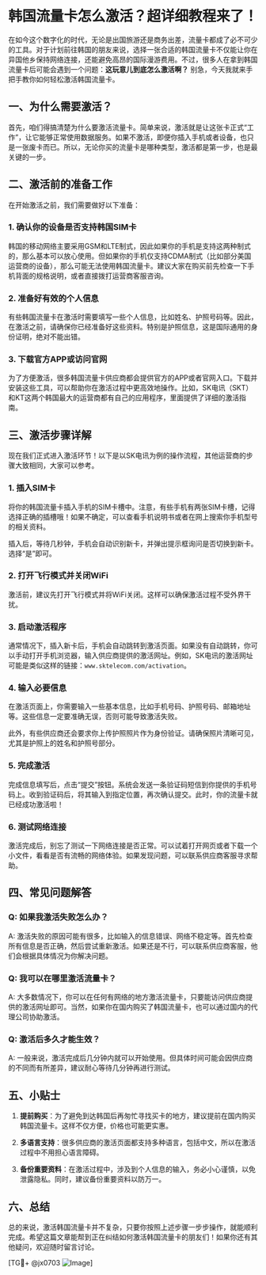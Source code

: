 # 韩国流量卡怎么激活？超详细教程来了！

在如今这个数字化的时代，无论是出国旅游还是商务出差，流量卡都成了必不可少的工具。对于计划前往韩国的朋友来说，选择一张合适的韩国流量卡不仅能让你在异国他乡保持网络连接，还能避免高昂的国际漫游费用。不过，很多人在拿到韩国流量卡后可能会遇到一个问题：**这玩意儿到底怎么激活啊？** 别急，今天我就来手把手教你如何轻松激活韩国流量卡。

## 一、为什么需要激活？

首先，咱们得搞清楚为什么要激活流量卡。简单来说，激活就是让这张卡正式“工作”，让它能够正常使用数据服务。如果不激活，即便你插入手机或者设备，也只是一张废卡而已。所以，无论你买的流量卡是哪种类型，激活都是第一步，也是最关键的一步。

## 二、激活前的准备工作

在开始激活之前，我们需要做好以下准备：

### 1. 确认你的设备是否支持韩国SIM卡

韩国的移动网络主要采用GSM和LTE制式，因此如果你的手机是支持这两种制式的，那么基本可以放心使用。但如果你的手机仅支持CDMA制式（比如部分美国运营商的设备），那么可能无法使用韩国流量卡。建议大家在购买前先检查一下手机背面的规格说明，或者直接拨打运营商客服咨询。

### 2. 准备好有效的个人信息

有些韩国流量卡在激活时需要填写一些个人信息，比如姓名、护照号码等。因此，在激活之前，请确保你已经准备好这些资料。特别是护照信息，这是国际通用的身份证明，绝对不能出错。

### 3. 下载官方APP或访问官网

为了方便激活，很多韩国流量卡供应商都会提供官方的APP或者官网入口。下载并安装这些工具，可以帮助你在激活过程中更高效地操作。比如，SK电讯（SKT）和KT这两个韩国最大的运营商都有自己的应用程序，里面提供了详细的激活指南。

## 三、激活步骤详解

现在我们正式进入激活环节！以下是以SK电讯为例的操作流程，其他运营商的步骤大致相同，大家可以参考。

### 1. 插入SIM卡

将你的韩国流量卡插入手机的SIM卡槽中。注意，有些手机有两张SIM卡槽，记得选择正确的插槽哦！如果不确定，可以查看手机说明书或者在网上搜索你手机型号的相关资料。

插入后，等待几秒钟，手机会自动识别新卡，并弹出提示框询问是否切换到新卡。选择“是”即可。

### 2. 打开飞行模式并关闭WiFi

激活前，建议先打开飞行模式并将WiFi关闭。这样可以确保激活过程不受外界干扰。

### 3. 启动激活程序

通常情况下，插入新卡后，手机会自动跳转到激活页面。如果没有自动跳转，你可以手动打开手机浏览器，输入供应商提供的激活网址。例如，SK电讯的激活网址可能是类似这样的链接：`www.sktelecom.com/activation`。

### 4. 输入必要信息

在激活页面上，你需要输入一些基本信息，比如手机号码、护照号码、邮箱地址等。这些信息一定要准确无误，否则可能导致激活失败。

此外，有些供应商还会要求你上传护照照片作为身份验证。请确保照片清晰可见，尤其是护照上的姓名和护照号部分。

### 5. 完成激活

完成信息填写后，点击“提交”按钮。系统会发送一条验证码短信到你提供的手机号码上。收到验证码后，将其输入到指定位置，再次确认提交。此时，你的流量卡就已经成功激活啦！

### 6. 测试网络连接

激活完成后，别忘了测试一下网络连接是否正常。可以试着打开网页或者下载一个小文件，看看是否有流畅的网络体验。如果发现问题，可以联系供应商客服寻求帮助。

## 四、常见问题解答

### Q: 如果我激活失败怎么办？
A: 激活失败的原因可能有很多，比如输入的信息错误、网络不稳定等。首先检查所有信息是否正确，然后尝试重新激活。如果还是不行，可以联系供应商客服，他们会根据具体情况为你解决问题。

### Q: 我可以在哪里激活流量卡？
A: 大多数情况下，你可以在任何有网络的地方激活流量卡，只要能访问供应商提供的激活网址即可。当然，如果你在国内购买了韩国流量卡，也可以通过国内的代理公司协助激活。

### Q: 激活后多久才能生效？
A: 一般来说，激活完成后几分钟内就可以开始使用。但具体时间可能会因供应商的不同而有所差异，建议耐心等待几分钟再进行测试。

## 五、小贴士

1. **提前购买**：为了避免到达韩国后再匆忙寻找买卡的地方，建议提前在国内购买韩国流量卡。这样不仅方便，价格也可能更实惠。
   
2. **多语言支持**：很多供应商的激活页面都支持多种语言，包括中文，所以在激活过程中不用担心语言障碍。

3. **备份重要资料**：在激活过程中，涉及到个人信息的输入，务必小心谨慎，以免泄露隐私。同时，建议备份重要资料以防万一。

## 六、总结

总的来说，激活韩国流量卡并不复杂，只要你按照上述步骤一步步操作，就能顺利完成。希望这篇文章能帮到正在纠结如何激活韩国流量卡的朋友们！如果你还有其他疑问，欢迎随时留言讨论。

[TG💪+ @jx0703 ![Image](https://github.com/user-attachments/assets/dbca1d08-cadb-493c-b0ec-ad6f7a83f270)]